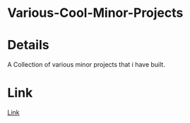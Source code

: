 # Various-Cool-Minor-Projects

# Details
A Collection of various minor projects that i have built.

# Link
<a href="https://yash5chandrakar.github.io/Various-Cool-Minor-Projects/">Link</a>
